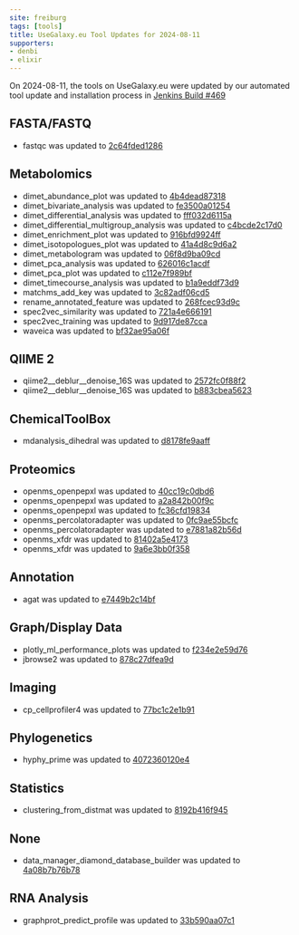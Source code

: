 ```yaml
---
site: freiburg
tags: [tools]
title: UseGalaxy.eu Tool Updates for 2024-08-11
supporters:
- denbi
- elixir
---
```


On 2024-08-11, the tools on UseGalaxy.eu were updated by our automated tool update and installation process in [Jenkins Build #469](https://build.galaxyproject.eu/job/usegalaxy-eu/job/install-tools/#469/)


## FASTA/FASTQ

- fastqc was updated to [2c64fded1286](https://toolshed.g2.bx.psu.edu/view/devteam/fastqc/2c64fded1286)

## Metabolomics

- dimet_abundance_plot was updated to [4b4dead87318](https://toolshed.g2.bx.psu.edu/view/iuc/dimet_abundance_plot/4b4dead87318)
- dimet_bivariate_analysis was updated to [fe3500a01254](https://toolshed.g2.bx.psu.edu/view/iuc/dimet_bivariate_analysis/fe3500a01254)
- dimet_differential_analysis was updated to [fff032d6115a](https://toolshed.g2.bx.psu.edu/view/iuc/dimet_differential_analysis/fff032d6115a)
- dimet_differential_multigroup_analysis was updated to [c4bcde2c17d0](https://toolshed.g2.bx.psu.edu/view/iuc/dimet_differential_multigroup_analysis/c4bcde2c17d0)
- dimet_enrichment_plot was updated to [916bfd9924ff](https://toolshed.g2.bx.psu.edu/view/iuc/dimet_enrichment_plot/916bfd9924ff)
- dimet_isotopologues_plot was updated to [41a4d8c9d6a2](https://toolshed.g2.bx.psu.edu/view/iuc/dimet_isotopologues_plot/41a4d8c9d6a2)
- dimet_metabologram was updated to [06f8d9ba09cd](https://toolshed.g2.bx.psu.edu/view/iuc/dimet_metabologram/06f8d9ba09cd)
- dimet_pca_analysis was updated to [626016c1acdf](https://toolshed.g2.bx.psu.edu/view/iuc/dimet_pca_analysis/626016c1acdf)
- dimet_pca_plot was updated to [c112e7f989bf](https://toolshed.g2.bx.psu.edu/view/iuc/dimet_pca_plot/c112e7f989bf)
- dimet_timecourse_analysis was updated to [b1a9eddf73d9](https://toolshed.g2.bx.psu.edu/view/iuc/dimet_timecourse_analysis/b1a9eddf73d9)
- matchms_add_key was updated to [3c82adf06cd5](https://toolshed.g2.bx.psu.edu/view/recetox/matchms_add_key/3c82adf06cd5)
- rename_annotated_feature was updated to [268fcec93d9c](https://toolshed.g2.bx.psu.edu/view/recetox/rename_annotated_feature/268fcec93d9c)
- spec2vec_similarity was updated to [721a4e666191](https://toolshed.g2.bx.psu.edu/view/recetox/spec2vec_similarity/721a4e666191)
- spec2vec_training was updated to [9d917de87cca](https://toolshed.g2.bx.psu.edu/view/recetox/spec2vec_training/9d917de87cca)
- waveica was updated to [bf32ae95a06f](https://toolshed.g2.bx.psu.edu/view/recetox/waveica/bf32ae95a06f)

## QIIME 2

- qiime2__deblur__denoise_16S was updated to [2572fc0f88f2](https://toolshed.g2.bx.psu.edu/view/q2d2/qiime2__deblur__denoise_16S/2572fc0f88f2)
- qiime2__deblur__denoise_16S was updated to [b883cbea5623](https://toolshed.g2.bx.psu.edu/view/q2d2/qiime2__deblur__denoise_16S/b883cbea5623)

## ChemicalToolBox

- mdanalysis_dihedral was updated to [d8178fe9aaff](https://toolshed.g2.bx.psu.edu/view/chemteam/mdanalysis_dihedral/d8178fe9aaff)

## Proteomics

- openms_openpepxl was updated to [40cc19c0dbd6](https://toolshed.g2.bx.psu.edu/view/galaxyp/openms_openpepxl/40cc19c0dbd6)
- openms_openpepxl was updated to [a2a842b00f9c](https://toolshed.g2.bx.psu.edu/view/galaxyp/openms_openpepxl/a2a842b00f9c)
- openms_openpepxl was updated to [fc36cfd19834](https://toolshed.g2.bx.psu.edu/view/galaxyp/openms_openpepxl/fc36cfd19834)
- openms_percolatoradapter was updated to [0fc9ae55bcfc](https://toolshed.g2.bx.psu.edu/view/galaxyp/openms_percolatoradapter/0fc9ae55bcfc)
- openms_percolatoradapter was updated to [e7881a82b56d](https://toolshed.g2.bx.psu.edu/view/galaxyp/openms_percolatoradapter/e7881a82b56d)
- openms_xfdr was updated to [81402a5e4173](https://toolshed.g2.bx.psu.edu/view/galaxyp/openms_xfdr/81402a5e4173)
- openms_xfdr was updated to [9a6e3bb0f358](https://toolshed.g2.bx.psu.edu/view/galaxyp/openms_xfdr/9a6e3bb0f358)

## Annotation

- agat was updated to [e7449b2c14bf](https://toolshed.g2.bx.psu.edu/view/bgruening/agat/e7449b2c14bf)

## Graph/Display Data

- plotly_ml_performance_plots was updated to [f234e2e59d76](https://toolshed.g2.bx.psu.edu/view/bgruening/plotly_ml_performance_plots/f234e2e59d76)
- jbrowse2 was updated to [878c27dfea9d](https://toolshed.g2.bx.psu.edu/view/fubar/jbrowse2/878c27dfea9d)

## Imaging

- cp_cellprofiler4 was updated to [77bc1c2e1b91](https://toolshed.g2.bx.psu.edu/view/bgruening/cp_cellprofiler4/77bc1c2e1b91)

## Phylogenetics

- hyphy_prime was updated to [4072360120e4](https://toolshed.g2.bx.psu.edu/view/iuc/hyphy_prime/4072360120e4)

## Statistics

- clustering_from_distmat was updated to [8192b416f945](https://toolshed.g2.bx.psu.edu/view/iuc/clustering_from_distmat/8192b416f945)

## None

- data_manager_diamond_database_builder was updated to [4a08b7b76b78](https://toolshed.g2.bx.psu.edu/view/iuc/data_manager_diamond_database_builder/4a08b7b76b78)

## RNA Analysis

- graphprot_predict_profile was updated to [33b590aa07c1](https://toolshed.g2.bx.psu.edu/view/rnateam/graphprot_predict_profile/33b590aa07c1)

